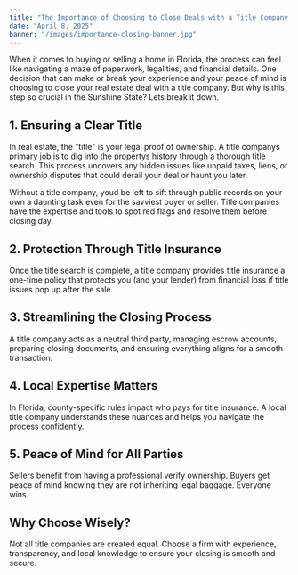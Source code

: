 ```yaml
---
title: "The Importance of Choosing to Close Deals with a Title Company in Florida"
date: "April 8, 2025"
banner: "/images/importance-closing-banner.jpg"
---
```


When it comes to buying or selling a home in Florida, the process can feel like navigating a maze of paperwork, legalities, and financial details. One decision that can make or break your experience and your peace of mind is choosing to close your real estate deal with a title company. But why is this step so crucial in the Sunshine State? Lets break it down.

## 1. Ensuring a Clear Title

In real estate, the "title" is your legal proof of ownership. A title companys primary job is to dig into the propertys history through a thorough title search. This process uncovers any hidden issues like unpaid taxes, liens, or ownership disputes that could derail your deal or haunt you later.

Without a title company, youd be left to sift through public records on your own a daunting task even for the savviest buyer or seller. Title companies have the expertise and tools to spot red flags and resolve them before closing day.

## 2. Protection Through Title Insurance

Once the title search is complete, a title company provides title insurance a one-time policy that protects you (and your lender) from financial loss if title issues pop up after the sale.

## 3. Streamlining the Closing Process

A title company acts as a neutral third party, managing escrow accounts, preparing closing documents, and ensuring everything aligns for a smooth transaction.

## 4. Local Expertise Matters

In Florida, county-specific rules impact who pays for title insurance. A local title company understands these nuances and helps you navigate the process confidently.

## 5. Peace of Mind for All Parties

Sellers benefit from having a professional verify ownership. Buyers get peace of mind knowing they are not inheriting legal baggage. Everyone wins.

## Why Choose Wisely?

Not all title companies are created equal. Choose a firm with experience, transparency, and local knowledge to ensure your closing is smooth and secure.
